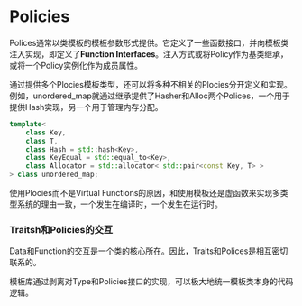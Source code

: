 # Policies

Polices通常以类模板的模板参数形式提供。它定义了一些函数接口，并向模板类注入实现，即定义了**Function Interfaces**。注入方式或将Policy作为基类继承，或将一个Policy实例化作为成员属性。

通过提供多个Plocies模板类型，还可以将多种不相关的Plocies分开定义和实现。例如，unordered_map就通过继承提供了Hasher和Alloc两个Polices，一个用于提供Hash实现，另一个用于管理内存分配。

```cpp
template<
    class Key,
    class T,
    class Hash = std::hash<Key>,
    class KeyEqual = std::equal_to<Key>,
    class Allocator = std::allocator< std::pair<const Key, T> >
> class unordered_map;
```

使用Plocies而不是Virtual Functions的原因，和使用模板还是虚函数来实现多类型系统的理由一致，一个发生在编译时，一个发生在运行时。

### Traitsh和Policies的交互

Data和Function的交互是一个类的核心所在。因此，Traits和Polices是相互密切联系的。

模板库通过剥离对Type和Policies接口的实现，可以极大地统一模板类本身的代码逻辑。

